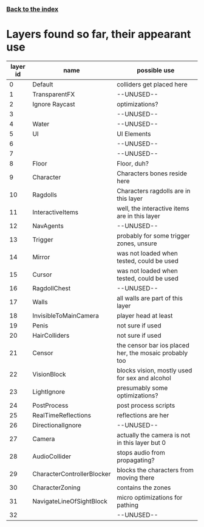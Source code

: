 ### [Back to the index](./../../Devs.md)

# Layers found so far, their appearant use

| layer id | name                       | possible use                                           |
| -------- | -------------------------- | ------------------------------------------------------ |
| 0        | Default                    | colliders get placed here                              |
| 1        | TransparentFX              | --UNUSED--                                             |
| 2        | Ignore Raycast             | optimizations?                                         |
| 3        |                            | --UNUSED--                                             |
| 4        | Water                      | --UNUSED--                                             |
| 5        | UI                         | UI Elements                                            |
| 6        |                            | --UNUSED--                                             |
| 7        |                            | --UNUSED--                                             |
| 8        | Floor                      | Floor, duh?                                            |
| 9        | Character                  | Characters bones reside here                           |
| 10       | Ragdolls                   | Characters ragdolls are in this layer                  |
| 11       | InteractiveItems           | well, the interactive items are in this layer          |
| 12       | NavAgents                  | --UNUSED--                                             |
| 13       | Trigger                    | probably for some trigger zones, unsure                |
| 14       | Mirror                     | was not loaded when tested, could be used              |
| 15       | Cursor                     | was not loaded when tested, could be used              |
| 16       | RagdollChest               | --UNUSED--                                             |
| 17       | Walls                      | all walls are part of this layer                       |
| 18       | InvisibleToMainCamera      | player head at least                                   |
| 19       | Penis                      | not sure if used                                       |
| 20       | HairColliders              | not sure if used                                       |
| 21       | Censor                     | the censor bar ios placed her, the mosaic probably too |
| 22       | VisionBlock                | blocks vision, mostly used for sex and alcohol         |
| 23       | LightIgnore                | presumably some optimizations?                         |
| 24       | PostProcess                | post process scripts                                   |
| 25       | RealTimeReflections        | reflections are her                                    |
| 26       | DirectionalIgnore          | --UNUSED--                                             |
| 27       | Camera                     | actually the camera is not in this layer but 0         |
| 28       | AudioCollider              | stops audio from propagating?                          |
| 29       | CharacterControllerBlocker | blocks the characters from moving there                |
| 30       | CharacterZoning            | contains the zones                                     |
| 31       | NavigateLineOfSightBlock   | micro optimizations for pathing                        |
| 32       |                            | --UNUSED--                                             |
